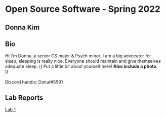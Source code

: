 # Open Source Software - Spring 2022
## Donna Kim

## Bio
Hi I'm Donna, a senior CS major & Psych minor. I am a big advocator for sleep, sleeping is really nice. Everyone should maintain and give themselves adequate sleep.
(( Put a little bit about yourself here! **Also include a photo.** ))
<br><br>
Discord handle: Donut#5591

## Lab Reports
[Lab 1](labs/lab-01/report.md)
